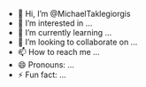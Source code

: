 - 👋 Hi, I’m @MichaelTaklegiorgis
- 👀 I’m interested in ...
- 🌱 I’m currently learning ...
- 💞️ I’m looking to collaborate on ...
- 📫 How to reach me ...
- 😄 Pronouns: ...
- ⚡ Fun fact: ...

<!---
MichaelTaklegiorgis/MichaelTaklegiorgis is a ✨ special ✨ repository because its `README.md` (this file) appears on your GitHub profile.
You can click the Preview link to take a look at your changes.
--->

